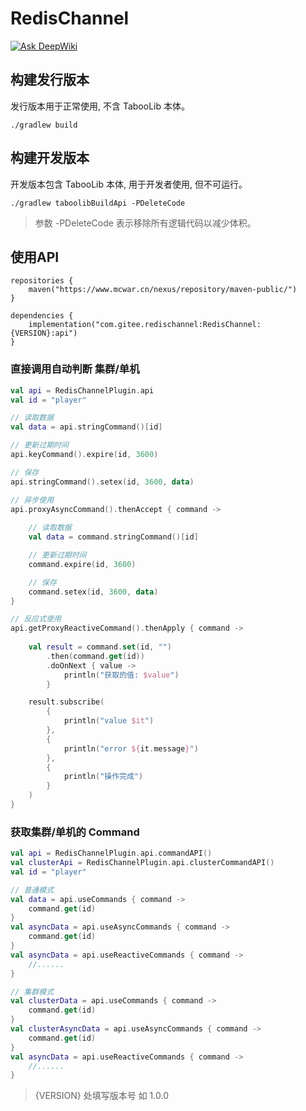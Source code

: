 # RedisChannel
[![Ask DeepWiki](https://deepwiki.com/badge.svg)](https://deepwiki.com/zhibeigg/RedisChannel)
## 构建发行版本

发行版本用于正常使用, 不含 TabooLib 本体。

```
./gradlew build
```

## 构建开发版本

开发版本包含 TabooLib 本体, 用于开发者使用, 但不可运行。

```
./gradlew taboolibBuildApi -PDeleteCode
```

> 参数 -PDeleteCode 表示移除所有逻辑代码以减少体积。

## 使用API

```
repositories {
    maven("https://www.mcwar.cn/nexus/repository/maven-public/")
}

dependencies {
    implementation("com.gitee.redischannel:RedisChannel:{VERSION}:api")
}
```
### 直接调用自动判断 集群/单机

```kotlin
val api = RedisChannelPlugin.api
val id = "player"

// 读取数据
val data = api.stringCommand()[id]

// 更新过期时间
api.keyCommand().expire(id, 3600)

// 保存
api.stringCommand().setex(id, 3600, data)

// 异步使用
api.proxyAsyncCommand().thenAccept { command ->
    
    // 读取数据
    val data = command.stringCommand()[id]

    // 更新过期时间
    command.expire(id, 3600)

    // 保存
    command.setex(id, 3600, data)
}

// 反应式使用
api.getProxyReactiveCommand().thenApply { command ->
    
    val result = command.set(id, "")
        .then(command.get(id))
        .doOnNext { value ->
            println("获取的值: $value")
        }

    result.subscribe(
        {
            println("value $it")
        },
        {
            println("error ${it.message}")
        },
        {
            println("操作完成")
        }
    )
}
```

### 获取集群/单机的 Command

```kotlin
val api = RedisChannelPlugin.api.commandAPI()
val clusterApi = RedisChannelPlugin.api.clusterCommandAPI()
val id = "player"

// 普通模式
val data = api.useCommands { command ->
    command.get(id)
}
val asyncData = api.useAsyncCommands { command ->
    command.get(id)
}
val asyncData = api.useReactiveCommands { command ->
    //......
}

// 集群模式
val clusterData = api.useCommands { command ->
    command.get(id)
}
val clusterAsyncData = api.useAsyncCommands { command ->
    command.get(id)
}
val asyncData = api.useReactiveCommands { command ->
    //......
}
```

> {VERSION} 处填写版本号 如 1.0.0